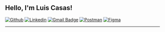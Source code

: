 <!-- Your title -->
## Hello, I'm Luis Casas!

<!-- Your badges
You can use the website to generate badges: https://shields.io/
-->

[![Github](https://img.shields.io/badge/-Github-000?style=flat&logo=Github&logoColor=white)](https://github.com/LSCasas)
[![Linkedin](https://img.shields.io/badge/-LinkedIn-blue?style=flat&logo=Linkedin&logoColor=white)](https://www.linkedin.com/in/luis-casas-45009129b/)
[![Gmail Badge](https://img.shields.io/badge/-luis.casas@lscasas.dev-c14438?style=flat-square&logo=Gmail&logoColor=white&link=mailto:luis.casas@lscasas.dev)](mailto:luis.casas@lscasas.dev)
[![Postman](https://img.shields.io/badge/Postman-FF6C37?style=flat&logo=Postman&logoColor=white)](https://www.postman.com/aviation-participant-97697040)
[![Figma](https://img.shields.io/badge/Figma-000?style=flat&logo=Figma&logoColor=white)](https://www.figma.com/@luiscasas)

<!-- Talking about you -->

---



